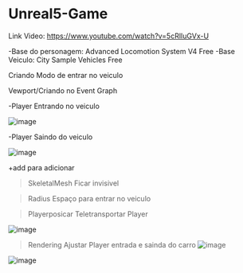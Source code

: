 # Unreal5-Game

Link Video: https://www.youtube.com/watch?v=5cRlIuGVx-U

-Base do personagem: Advanced Locomotion System V4 Free
-Base Veiculo: City Sample Vehicles Free

Criando Modo de entrar no veiculo 

Vewport/Criando no Event Graph

-Player Entrando no veiculo

![image](https://github.com/macedocedo/Unreal5-Game/assets/84480587/e735ddd5-e7a0-4475-901b-b2ff5ef4e732)

-Player Saindo do veiculo

![image](https://github.com/macedocedo/Unreal5-Game/assets/84480587/f17015c0-f92c-41a7-8576-c41372b8af3c)

+add para adicionar 

>SkeletalMesh 
Ficar invisivel

> Radius
Espaço para entrar no veiculo

>Playerposicar
Teletransportar Player

![image](https://github.com/macedocedo/Unreal5-Game/assets/84480587/fde7e00a-22ec-47f8-bdd6-3de666edea44)


>Rendering
Ajustar Player entrada e sainda do carro
![image](https://github.com/macedocedo/Unreal5-Game/assets/84480587/442f48b0-64ee-4210-84f0-02760cc59acb)


![image](https://github.com/macedocedo/Unreal5-Game/assets/84480587/cc384d47-dddf-41eb-a812-762e8e78c1af)


